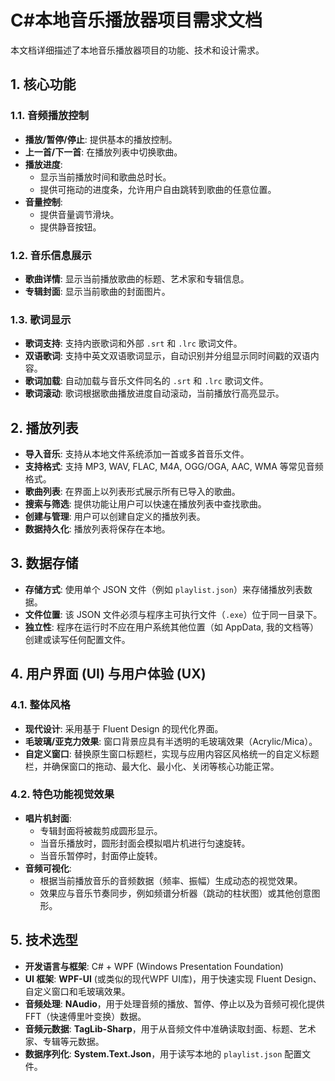 # C#本地音乐播放器项目需求文档

本文档详细描述了本地音乐播放器项目的功能、技术和设计需求。

## 1. 核心功能

### 1.1. 音频播放控制
- **播放/暂停/停止**: 提供基本的播放控制。
- **上一首/下一首**: 在播放列表中切换歌曲。
- **播放进度**:
    - 显示当前播放时间和歌曲总时长。
    - 提供可拖动的进度条，允许用户自由跳转到歌曲的任意位置。
- **音量控制**:
    - 提供音量调节滑块。
    - 提供静音按钮。

### 1.2. 音乐信息展示
- **歌曲详情**: 显示当前播放歌曲的标题、艺术家和专辑信息。
- **专辑封面**: 显示当前歌曲的封面图片。

### 1.3. 歌词显示
- **歌词支持**: 支持内嵌歌词和外部 `.srt` 和 `.lrc` 歌词文件。
- **双语歌词**: 支持中英文双语歌词显示，自动识别并分组显示同时间戳的双语内容。
- **歌词加载**: 自动加载与音乐文件同名的 `.srt` 和 `.lrc` 歌词文件。
- **歌词滚动**: 歌词根据歌曲播放进度自动滚动，当前播放行高亮显示。

## 2. 播放列表

- **导入音乐**: 支持从本地文件系统添加一首或多首音乐文件。
- **支持格式**: 支持 MP3, WAV, FLAC, M4A, OGG/OGA, AAC, WMA 等常见音频格式。
- **歌曲列表**: 在界面上以列表形式展示所有已导入的歌曲。
- **搜索与筛选**: 提供功能让用户可以快速在播放列表中查找歌曲。
- **创建与管理**: 用户可以创建自定义的播放列表。
- **数据持久化**: 播放列表将保存在本地。

## 3. 数据存储

- **存储方式**: 使用单个 JSON 文件（例如 `playlist.json`）来存储播放列表数据。
- **文件位置**: 该 JSON 文件必须与程序主可执行文件（`.exe`）位于同一目录下。
- **独立性**: 程序在运行时不应在用户系统其他位置（如 AppData, 我的文档等）创建或读写任何配置文件。

## 4. 用户界面 (UI) 与用户体验 (UX)

### 4.1. 整体风格
- **现代设计**: 采用基于 Fluent Design 的现代化界面。
- **毛玻璃/亚克力效果**: 窗口背景应具有半透明的毛玻璃效果（Acrylic/Mica）。
- **自定义窗口**: 替换原生窗口标题栏，实现与应用内容区风格统一的自定义标题栏，并确保窗口的拖动、最大化、最小化、关闭等核心功能正常。

### 4.2. 特色功能视觉效果
- **唱片机封面**:
    - 专辑封面将被裁剪成圆形显示。
    - 当音乐播放时，圆形封面会模拟唱片机进行匀速旋转。
    - 当音乐暂停时，封面停止旋转。
- **音频可视化**:
    - 根据当前播放音乐的音频数据（频率、振幅）生成动态的视觉效果。
    - 效果应与音乐节奏同步，例如频谱分析器（跳动的柱状图）或其他创意图形。

## 5. 技术选型

- **开发语言与框架**: C# + WPF (Windows Presentation Foundation)
- **UI 框架**: **WPF-UI** (或类似的现代WPF UI库)，用于快速实现 Fluent Design、自定义窗口和毛玻璃效果。
- **音频处理**: **NAudio**，用于处理音频的播放、暂停、停止以及为音频可视化提供FFT（快速傅里叶变换）数据。
- **音频元数据**: **TagLib-Sharp**，用于从音频文件中准确读取封面、标题、艺术家、专辑等元数据。
- **数据序列化**: **System.Text.Json**，用于读写本地的 `playlist.json` 配置文件。

